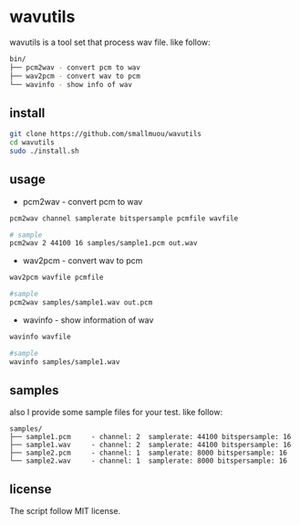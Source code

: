 # wavutils

wavutils is a tool set that process wav file. like follow:

```bash
bin/
├── pcm2wav - convert pcm to wav
├── wav2pcm - convert wav to pcm
└── wavinfo - show info of wav
```

## install

```bash
git clone https://github.com/smallmuou/wavutils
cd wavutils
sudo ./install.sh
```

## usage
* pcm2wav - convert pcm to wav

```bash
pcm2wav channel samplerate bitspersample pcmfile wavfile

# sample
pcm2wav 2 44100 16 samples/sample1.pcm out.wav
```

* wav2pcm - convert wav to pcm

```bash
wav2pcm wavfile pcmfile

#sample
pcm2wav samples/sample1.wav out.pcm
```

* wavinfo - show information of wav

```bash
wavinfo wavfile

#sample
wavinfo samples/sample1.wav
```

## samples

also I provide some sample files for your test. like follow: 

```
samples/
├── sample1.pcm     - channel: 2  samplerate: 44100 bitspersample: 16
├── sample1.wav     - channel: 2  samplerate: 44100 bitspersample: 16
├── sample2.pcm     - channel: 1  samplerate: 8000 bitspersample: 16
└── sample2.wav     - channel: 1  samplerate: 8000 bitspersample: 16
```

## license

The script follow MIT license.
